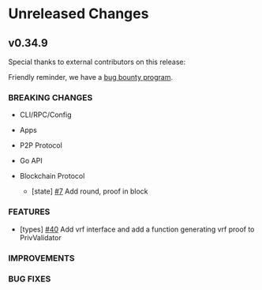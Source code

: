 # Unreleased Changes

## v0.34.9

Special thanks to external contributors on this release:

Friendly reminder, we have a [bug bounty program](https://hackerone.com/tendermint).

### BREAKING CHANGES

- CLI/RPC/Config

- Apps

- P2P Protocol

- Go API

- Blockchain Protocol
  - [state] [\#7](https://github.com/line/tendermint/issues/7) Add round, proof in block

### FEATURES

- [types] [\#40](https://github.com/line/tendermint/issues/40) Add vrf interface and add a function generating vrf proof to PrivValidator

### IMPROVEMENTS

### BUG FIXES

